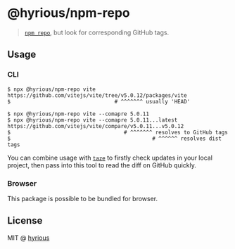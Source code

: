 # @hyrious/npm-repo

> [`npm repo`](https://docs.npmjs.com/cli/v10/commands/npm-repo), but look for
> corresponding GitHub tags.

## Usage

### CLI

```console
$ npx @hyrious/npm-repo vite
https://github.com/vitejs/vite/tree/v5.0.12/packages/vite
$                                 # ^^^^^^^ usually 'HEAD'

$ npx @hyrious/npm-repo vite --comapre 5.0.11
$ npx @hyrious/npm-repo vite --comapre 5.0.11...latest
https://github.com/vitejs/vite/compare/v5.0.11...v5.0.12
$                                    # ^^^^^^^ resolves to GitHub tags
$                                             # ^^^^^^ resolves dist tags
```

You can combine usage with [`taze`](https://github.com/antfu/taze) to firstly
check updates in your local project, then pass into this tool to read the diff
on GitHub quickly.

### Browser

This package is possible to be bundled for browser.

## License

MIT @ [hyrious](https://github.com/hyrious)
